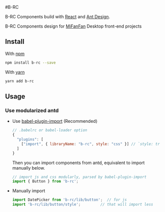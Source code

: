 #B-RC 

B-RC Components build with [React](http://facebook.github.io/react) and [Ant Design](https://ant.design/).

B-RC Components design for [MiFanFan](http://www.mifanfan.cn) Desktop front-end projects

## Install 

With [npm](http://npmjs.com)
 
 ```bash
 npm install b-rc --save
 ```
With [yarn](https://yarnpkg.com/)
 ```bash
 yarn add b-rc
 ```

## Usage


### Use modularized antd

- Use [babel-plugin-import](https://github.com/ant-design/babel-plugin-import) (Recommended)

   ```js
   // .babelrc or babel-loader option
   {
     "plugins": [
       ["import", { libraryName: "b-rc", style: "css" }] // `style: true` for less
     ]
   }
   ```

   Then you can import components from antd, equivalent to import manually below.

   ```jsx
   // import js and css modularly, parsed by babel-plugin-import
   import { Button } from 'b-rc';
   ```

- Manually import

   ```jsx
   import DatePicker from 'b-rc/lib/button';  // for js
   import 'b-rc/lib/button/style';         // that will import less
   ```